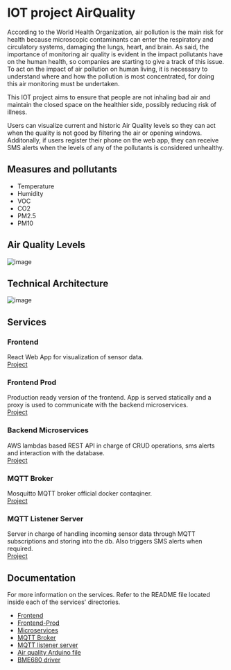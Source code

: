 # IOT project AirQuality
According to the World Health Organization, air pollution is the main risk for health because microscopic contaminants can enter the respiratory and circulatory systems, damaging the lungs, heart, and brain.  As said, the importance of monitoring air quality is evident in the impact pollutants have on the human health, so companies are starting to give a track of this issue.
To act on the impact of air pollution on human living, it is necessary to understand where and how the pollution is most concentrated, for doing this air monitoring must be undertaken. 

This IOT project aims to ensure that people are not inhaling bad air and maintain the closed space on the healthier side, possibly reducing risk of illness.

Users can visualize current and historic Air Quality levels so they can act when the quality is not good by filtering the air or opening windows. Additonally, if users register their phone on the web app, they can receive SMS alerts when the levels of any of the pollutants is considered unhealthy. 
## Measures and pollutants
- Temperature
- Humidity
- VOC
- CO2
- PM2.5
- PM10

## Air Quality Levels
![image](https://user-images.githubusercontent.com/43227523/167077565-7edbe21f-c624-4d22-aed3-3d7eefc89d52.png)


## Technical Architecture
![image](https://user-images.githubusercontent.com/43227523/167076636-396cbbdf-5d97-4355-857e-cc6601f75020.png)

## Services

### Frontend
React Web App for visualization of sensor data.\
[Project](front/air-quality-front)

### Frontend Prod
Production ready version of the frontend. App is served statically and a proxy is used to communicate with the backend microservices.\
[Project](front/air-quality-front-prod)

### Backend Microservices
AWS lambdas based REST API in charge of CRUD operations, sms alerts and interaction with the database.\
[Project](microservices)

### MQTT Broker
Mosquitto MQTT broker official docker contaqiner.\
[Project](MQTT_Broker)

### MQTT Listener Server
Server in charge of handling incoming sensor data through MQTT subscriptions and storing into the db. Also triggers SMS alerts when required.\
[Project](MQTT_listener_server)

## Documentation
For more information on the services. Refer to the README file located inside each of the services' directories.
- [Frontend](front/air-quality-front/README.md)
- [Frontend-Prod](front/air-quality-front-prod/README.md)
- [Microservices](microservices/README.md)
- [MQTT Broker](MQTT_Broker/README.md)
- [MQTT listener server](MQTT_listener_server/README.md)
- [Air quality Arduino file](air_quality_system/README.md)
- [BME680 driver](BME680_i2c/README.md)
